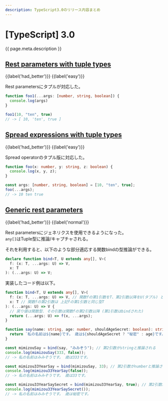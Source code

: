 ```yaml
---
description: TypeScript3.0のリリース内容まとめ
---
```


# [TypeScript] 3.0

{{ page.meta.description }}


## [Rest parameters with tuple types]

[Rest parameters with tuple types]: https://www.typescriptlang.org/docs/handbook/release-notes/typescript-3-0.html#rest-parameters-with-tuple-types

{{label('had_better')}} {{label('easy')}}

Rest parametersにタプルが対応した。

```typescript
function foo1(...args: [number, string, boolean]) {
  console.log(args)
}

foo1(10, "ten", true)
// -> [ 10, 'ten', true ]
```

## [Spread expressions with tuple types]

[Spread expressions with tuple types]: https://www.typescriptlang.org/docs/handbook/release-notes/typescript-3-0.html#spread-expressions-with-tuple-types

{{label('had_better')}} {{label('easy')}}

Spread operatorのタプル版に対応した。

```typescript
function foo(x: number, y: string, z: boolean) {
  console.log(x, y, z);
}

const args: [number, string, boolean] = [10, "ten", true];
foo(...args);
// -> 10 ten true
```

## [Generic rest parameters]

[Generic rest parameters]: https://www.typescriptlang.org/docs/handbook/release-notes/typescript-3-0.html#generic-rest-parameters

{{label('had_better')}} {{label('normal')}}

Rest parametersにジェネリクスを使用できるようになった。  
`any[]`はTuple型に推論/キャプチャされる。

それを利用すると、以下のような部分適応する関数bindの型推論ができる。

```typescript
declare function bind<T, U extends any[], V>(
  f: (x: T, ...args: U) => V,
  x: T
): (...args: U) => V;
```

実装したコード例は以下。

```typescript
function bind<T, U extends any[], V>(
  f: (x: T, ...args: U) => V, // 関数fの第1引数をT、第2引数以降をU(タプル) とする
  x: T // 関数fの第2引数は 上記fの第1引数と同じ型T
): (...args: U) => V {
  // 戻り値は関数型. その引数は関数fの第2引数以降 (第1引数はbindされた)
  return (...args: U) => f(x, ...args);
}

function say(name: string, age: number, shouldAgeSecret: boolean): string {
  return `私の名前は${name}です。 歳は${shouldAgeSecret ? "秘密" : age}です。`;
}

const mimizouSay = bind(say, "みみぞう"); // 第2引数がstringと推論される
console.log(mimizouSay(333, false));
// -> 私の名前はみみぞうです。 歳は333です。

const mimizou33YearSay = bind(mimizouSay, 33); // 第2引数がnumberと推論される
console.log(mimizou33YearSay(false));
// -> 私の名前はみみぞうです。 歳は33です。

const mimizou33YearSaySecret = bind(mimizou33YearSay, true); // 第2引数がbooleanと推論される
console.log(mimizou33YearSaySecret());
// -> 私の名前はみみぞうです。 歳は秘密です。
```
